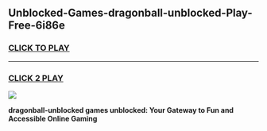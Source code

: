 
## Unblocked-Games-dragonball-unblocked-Play-Free-6i86e
<h3>
<a href="https://premium76.site?title=dragonball-unblocked&ref=18A1">CLICK TO PLAY</a></h3>
<hr>

<h3>
<a href="https://premium76.site?title=dragonball-unblocked&ref=18A1">CLICK 2 PLAY</a>
  
</h3>

<a href="https://premium76.site?title=dragonball-unblocked&ref=18A1"><img src="https://clearcache.store/games.png"></a>


**dragonball-unblocked games unblocked: Your Gateway to Fun and Accessible Online Gaming**
